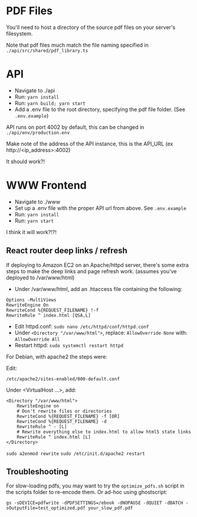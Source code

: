 # PDF Files

You'll need to host a directory of the source pdf files on your server's filesystem.

Note that pdf files much match the file naming specified in `./api/src/shared/pdf_library.ts`

# API

- Navigate to ./api
- Run: `yarn install`
- Run: `yarn build; yarn start`
- Add a .env file to the root directory, specifying the pdf file folder. (See `.env.example`)

API runs on port 4002 by default, this can be changed in `./api/env/production.env`

Make note of the address of the API instance, this is the API_URL (ex http://<ip_address>:4002)

It should work?!

# WWW Frontend

- Navigate to ./www
- Set up a .env file with the proper API url from above. See `.env.example`
- Run: `yarn install`
- Run: `yarn start`

I think it will work?!?!

## React router deep links / refresh

If deploying to Amazon EC2 on an Apache/httpd server, there's some extra steps to make the deep links and page refresh work. (assumes you've deployed to /var/www/html)

- Under /var/www/html, add an .htaccess file containing the following:

```
Options -MultiViews
RewriteEngine On
RewriteCond %{REQUEST_FILENAME} !-f
RewriteRule ^ index.html [QSA,L]
```

- Edit httpd.conf: `sudo nano /etc/httpd/conf/httpd.conf`
- Under `<Directory "/var/www/html">`, replace: `AllowOverride None` with: `AllowOverride All`
- Restart httpd: `sudo systemctl restart httpd`

For Debian, with apache2 the steps were:

Edit:

```
/etc/apache2/sites-enabled/000-default.conf
```

Under <VirtualHost ...>, add:

```
<Directory "/var/www/html">
    RewriteEngine on
    # Don't rewrite files or directories
    RewriteCond %{REQUEST_FILENAME} -f [OR]
    RewriteCond %{REQUEST_FILENAME} -d
    RewriteRule ^ - [L]
    # Rewrite everything else to index.html to allow html5 state links
    RewriteRule ^ index.html [L]
</Directory>
```

`sudo a2enmod rewrite`
`sudo /etc/init.d/apache2 restart`

## Troubleshooting

For slow-loading pdfs, you may want to try the `optimize_pdfs.sh` script in the scripts folder to re-encode them. Or ad-hoc using ghostscript:

```
gs -sDEVICE=pdfwrite -dPDFSETTINGS=/ebook -dNOPAUSE -dQUIET -dBATCH -sOutputFile=test_optimized.pdf your_slow_pdf.pdf
```
